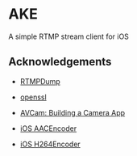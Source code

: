 # AKE

A simple RTMP stream client for iOS



## Acknowledgements

* [RTMPDump](http://rtmpdump.mplayerhq.hu/)

* [openssl](https://www.openssl.org/)

* [AVCam: Building a Camera App]()

* [iOS AACEncoder](https://github.com/chrisballinger/FFmpeg-iOS-Encoder/blob/master/FFmpegEncoder/AACEncoder.m)

* [iOS H264Encoder](https://mobisoftinfotech.com/resources/mguide/h264-encode-decode-using-videotoolbox/)

  